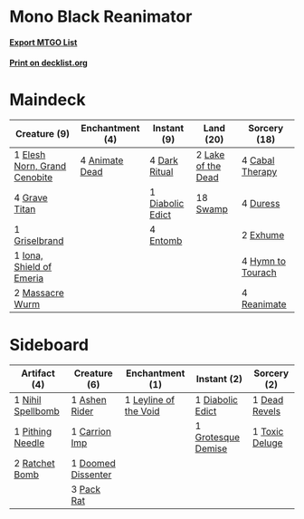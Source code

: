 # Mono Black Reanimator

#### [Export MTGO List](../collection/Mono%20Black%20Reanimator/Mono%20Black%20Reanimator.txt)
#### [Print on decklist.org](http://decklist.org/?deckmain=4%09Animate%20Dead%0A4%09Cabal%20Therapy%0A4%09Dark%20Ritual%0A1%09Diabolic%20Edict%0A4%09Duress%0A1%09Elesh%20Norn,%20Grand%20Cenobite%0A4%09Entomb%0A2%09Exhume%0A4%09Grave%20Titan%0A1%09Griselbrand%0A4%09Hymn%20to%20Tourach%0A1%09Iona,%20Shield%20of%20Emeria%0A2%09Lake%20of%20the%20Dead%0A2%09Massacre%20Wurm%0A4%09Reanimate%0A18%09Swamp&deckside=1%09Ashen%20Rider%0A1%09Carrion%20Imp%0A1%09Dead%20Revels%0A1%09Diabolic%20Edict%0A1%09Doomed%20Dissenter%0A1%09Grotesque%20Demise%0A1%09Leyline%20of%20the%20Void%0A1%09Nihil%20Spellbomb%0A3%09Pack%20Rat%0A1%09Pithing%20Needle%0A2%09Ratchet%20Bomb%0A1%09Toxic%20Deluge)
# Maindeck

|                                             Creature (9)                                              |                                   Enchantment (4)                                    |                                        Instant (9)                                        |                                         Land (20)                                         |                                        Sorcery (18)                                        |
|-------------------------------------------------------------------------------------------------------|--------------------------------------------------------------------------------------|-------------------------------------------------------------------------------------------|-------------------------------------------------------------------------------------------|--------------------------------------------------------------------------------------------|
|1 [Elesh Norn, Grand Cenobite](http://gatherer.wizards.com/Pages/Card/Details.aspx?multiverseid=438584)|4 [Animate Dead](http://gatherer.wizards.com/Pages/Card/Details.aspx?multiverseid=645)|4 [Dark Ritual](http://gatherer.wizards.com/Pages/Card/Details.aspx?multiverseid=651)      |2 [Lake of the Dead](http://gatherer.wizards.com/Pages/Card/Details.aspx?multiverseid=3234)|4 [Cabal Therapy](http://gatherer.wizards.com/Pages/Card/Details.aspx?multiverseid=413625)  |
|4 [Grave Titan](http://gatherer.wizards.com/Pages/Card/Details.aspx?multiverseid=389540)               |                                                                                      |1 [Diabolic Edict](http://gatherer.wizards.com/Pages/Card/Details.aspx?multiverseid=442074)|18 [Swamp](http://gatherer.wizards.com/Pages/Card/Details.aspx?multiverseid=439858)        |4 [Duress](http://gatherer.wizards.com/Pages/Card/Details.aspx?multiverseid=14557)          |
|1 [Griselbrand](http://gatherer.wizards.com/Pages/Card/Details.aspx?multiverseid=239995)               |                                                                                      |4 [Entomb](http://gatherer.wizards.com/Pages/Card/Details.aspx?multiverseid=413629)        |                                                                                           |2 [Exhume](http://gatherer.wizards.com/Pages/Card/Details.aspx?multiverseid=21153)          |
|1 [Iona, Shield of Emeria](http://gatherer.wizards.com/Pages/Card/Details.aspx?multiverseid=397800)    |                                                                                      |                                                                                           |                                                                                           |4 [Hymn to Tourach](http://gatherer.wizards.com/Pages/Card/Details.aspx?multiverseid=413634)|
|2 [Massacre Wurm](http://gatherer.wizards.com/Pages/Card/Details.aspx?multiverseid=214044)             |                                                                                      |                                                                                           |                                                                                           |4 [Reanimate](http://gatherer.wizards.com/Pages/Card/Details.aspx?multiverseid=220576)      |


# Sideboard

|                                        Artifact (4)                                        |                                        Creature (6)                                         |                                        Enchantment (1)                                         |                                         Instant (2)                                         |                                       Sorcery (2)                                       |
|--------------------------------------------------------------------------------------------|---------------------------------------------------------------------------------------------|------------------------------------------------------------------------------------------------|---------------------------------------------------------------------------------------------|-----------------------------------------------------------------------------------------|
|1 [Nihil Spellbomb](http://gatherer.wizards.com/Pages/Card/Details.aspx?multiverseid=442215)|1 [Ashen Rider](http://gatherer.wizards.com/Pages/Card/Details.aspx?multiverseid=373689)     |1 [Leyline of the Void](http://gatherer.wizards.com/Pages/Card/Details.aspx?multiverseid=107682)|1 [Diabolic Edict](http://gatherer.wizards.com/Pages/Card/Details.aspx?multiverseid=442074)  |1 [Dead Revels](http://gatherer.wizards.com/Pages/Card/Details.aspx?multiverseid=457215) |
|1 [Pithing Needle](http://gatherer.wizards.com/Pages/Card/Details.aspx?multiverseid=129526) |1 [Carrion Imp](http://gatherer.wizards.com/Pages/Card/Details.aspx?multiverseid=457210)     |                                                                                                |1 [Grotesque Demise](http://gatherer.wizards.com/Pages/Card/Details.aspx?multiverseid=457219)|1 [Toxic Deluge](http://gatherer.wizards.com/Pages/Card/Details.aspx?multiverseid=376559)|
|2 [Ratchet Bomb](http://gatherer.wizards.com/Pages/Card/Details.aspx?multiverseid=370623)   |1 [Doomed Dissenter](http://gatherer.wizards.com/Pages/Card/Details.aspx?multiverseid=426789)|                                                                                                |                                                                                             |                                                                                         |
|                                                                                            |3 [Pack Rat](http://gatherer.wizards.com/Pages/Card/Details.aspx?multiverseid=253624)        |                                                                                                |                                                                                             |                                                                                         |

